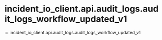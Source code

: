 # incident_io_client.api.audit_logs.audit_logs_workflow_updated_v1

::: incident_io_client.api.audit_logs.audit_logs_workflow_updated_v1

